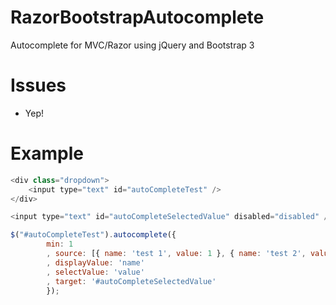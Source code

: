 # RazorBootstrapAutocomplete
Autocomplete for MVC/Razor using jQuery and Bootstrap 3

# Issues
* Yep!

# Example
``` javascript
<div class="dropdown">
    <input type="text" id="autoCompleteTest" />
</div>

<input type="text" id="autoCompleteSelectedValue" disabled="disabled" />

$("#autoCompleteTest").autocomplete({
        min: 1
        , source: [{ name: 'test 1', value: 1 }, { name: 'test 2', value: 2 }]
        , displayValue: 'name'
        , selectValue: 'value'
        , target: '#autoCompleteSelectedValue'
        });
```
